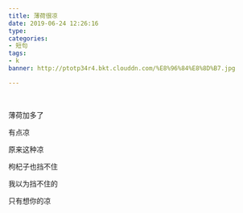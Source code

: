 ```yaml
---
title: 薄荷很凉
date: 2019-06-24 12:26:16
type: 
categories: 
- 短句
tags:
- k
banner: http://ptotp34r4.bkt.clouddn.com/%E8%96%84%E8%8D%B7.jpg

---
```


<br />

薄荷加多了

有点凉

原来这种凉

枸杞子也挡不住



我以为挡不住的

只有想你的凉